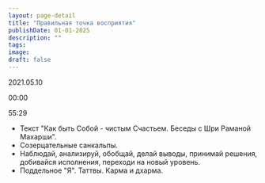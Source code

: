 ```yaml
---
layout: page-detail
title: "Правильная точка восприятия"
publishDate: 01-01-2025
description: ""
tags:
image:
draft: false
---
```


2021.05.10

00:00 

55:29 

* Текст "Как быть Собой - чистым Счастьем. Беседы с Шри Раманой Махарши".
* Созерцательные санкальпы.
* Наблюдай, анализируй, обобщай, делай выводы, принимай решения, добивайся исполнения, переходи на новый уровень.
* Поддельное "Я". Таттвы. Карма и дхарма.

  
